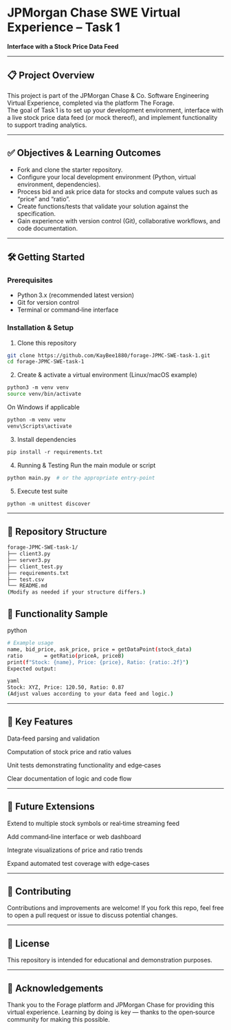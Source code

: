 # JPMorgan Chase SWE Virtual Experience – Task 1  
**Interface with a Stock Price Data Feed**

---

## 📋 Project Overview  
This project is part of the JPMorgan Chase & Co. Software Engineering Virtual Experience, completed via the platform The Forage.  
The goal of Task 1 is to set up your development environment, interface with a live stock price data feed (or mock thereof), and implement functionality to support trading analytics.

---

## ✅ Objectives & Learning Outcomes  
- Fork and clone the starter repository.  
- Configure your local development environment (Python, virtual environment, dependencies).  
- Process bid and ask price data for stocks and compute values such as “price” and “ratio”.  
- Create functions/tests that validate your solution against the specification.  
- Gain experience with version control (Git), collaborative workflows, and code documentation.

---

## 🛠 Getting Started  

### Prerequisites  
- Python 3.x (recommended latest version)  
- Git for version control  
- Terminal or command‑line interface  

### Installation & Setup  
1. Clone this repository
```bash
git clone https://github.com/KayBee1880/forage‑JPMC‑SWE‑task‑1.git
cd forage‑JPMC‑SWE‑task‑1
```
2. Create & activate a virtual environment (Linux/macOS example)
```bash
python3 ‑m venv venv
source venv/bin/activate
```
   On Windows if applicable
```bash
python ‑m venv venv
venv\Scripts\activate
```

3. Install dependencies
```bash
pip install ‑r requirements.txt
```
4. Running & Testing
Run the main module or script
```bash
python main.py  # or the appropriate entry‑point
```
5. Execute test suite
```bash
python ‑m unittest discover
```
---

## 📂 Repository Structure
```bash
forage‑JPMC‑SWE‑task‑1/
├── client3.py
├── server3.py
├── client_test.py
├── requirements.txt
├── test.csv
└── README.md
(Modify as needed if your structure differs.)
```
## 📘 Functionality Sample
python
```bash
# Example usage
name, bid_price, ask_price, price = getDataPoint(stock_data)
ratio       = getRatio(priceA, priceB)
print(f"Stock: {name}, Price: {price}, Ratio: {ratio:.2f}")
Expected output:

yaml
Stock: XYZ, Price: 120.50, Ratio: 0.87
(Adjust values according to your data feed and logic.)
```
---

## 📌 Key Features
Data‑feed parsing and validation

Computation of stock price and ratio values

Unit tests demonstrating functionality and edge‑cases

Clear documentation of logic and code flow

---
## 🎯 Future Extensions
Extend to multiple stock symbols or real‑time streaming feed

Add command‑line interface or web dashboard

Integrate visualizations of price and ratio trends

Expand automated test coverage with edge‑cases

---

## 🤝 Contributing
Contributions and improvements are welcome! If you fork this repo, feel free to open a pull request or issue to discuss potential changes.

---

## 📄 License
This repository is intended for educational and demonstration purposes.

---

## 🙌 Acknowledgements
Thank you to the Forage platform and JPMorgan Chase for providing this virtual experience. Learning by doing is key — thanks to the open‑source community for making this possible.
